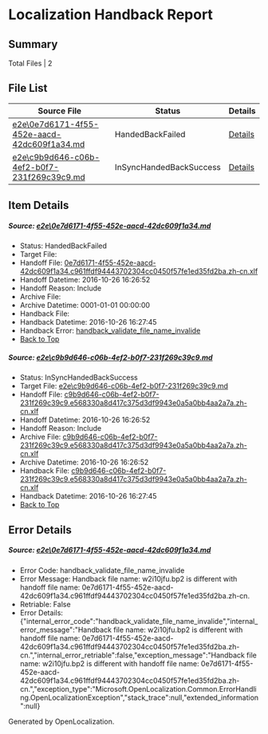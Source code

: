 # <a name='report-top'></a> Localization Handback Report

## Summary
 Total Files | 2

## File List
 Source File | Status | Details 
 ----------- | ------ | ------- 
 [e2e\0e7d6171-4f55-452e-aacd-42dc609f1a34.md](https://github.com/OpenLocalizationTestOrg/ol-test0/blob/23888d623ae2cd9ac2dce24aa2c5bd8f66d1ba70/e2e/0e7d6171-4f55-452e-aacd-42dc609f1a34.md) | HandedBackFailed | [Details](#2a5d9741ff514cf1b55b0849fd7ac6ae58d422a71)
 [e2e\c9b9d646-c06b-4ef2-b0f7-231f269c39c9.md](https://github.com/OpenLocalizationTestOrg/ol-test0/blob/e699ece93112fa49525e5349b44c65e765df4915/e2e/c9b9d646-c06b-4ef2-b0f7-231f269c39c9.md) | InSyncHandedBackSuccess | [Details](#35cd5d72fa79a63e74f0589c22a4678f21a523075)

## Item Details
##### <a name='2a5d9741ff514cf1b55b0849fd7ac6ae58d422a71'></a> Source: [e2e\0e7d6171-4f55-452e-aacd-42dc609f1a34.md](https://github.com/OpenLocalizationTestOrg/ol-test0/blob/23888d623ae2cd9ac2dce24aa2c5bd8f66d1ba70/e2e/0e7d6171-4f55-452e-aacd-42dc609f1a34.md)
* Status: HandedBackFailed
* Target File: 
* Handoff File: [0e7d6171-4f55-452e-aacd-42dc609f1a34.c961ffdf94443702304cc0450f57fe1ed35fd2ba.zh-cn.xlf](https://github.com/OpenLocalizationTestOrg/ol-test0-handoff/blob/bfbb139c15fb150f766b413973e9e54ac20a3e8f/ol-handoff/OpenLocalizationTestOrg/ol-test0-zhcn/shujia/ht/0e7d6171-4f55-452e-aacd-42dc609f1a34.c961ffdf94443702304cc0450f57fe1ed35fd2ba.zh-cn.xlf)
* Handoff Datetime: 2016-10-26 16:26:52
* Handoff Reason: Include
* Archive File: 
* Archive Datetime: 0001-01-01 00:00:00
* Handback File: 
* Handback Datetime: 2016-10-26 16:27:45
* Handback Error: [handback_validate_file_name_invalide](#2a5d9741ff514cf1b55b0849fd7ac6ae58d422a71handback_validate_file_name_invalide)
* [Back to Top](#report-top)

##### <a name='35cd5d72fa79a63e74f0589c22a4678f21a523075'></a> Source: [e2e\c9b9d646-c06b-4ef2-b0f7-231f269c39c9.md](https://github.com/OpenLocalizationTestOrg/ol-test0/blob/e699ece93112fa49525e5349b44c65e765df4915/e2e/c9b9d646-c06b-4ef2-b0f7-231f269c39c9.md)
* Status: InSyncHandedBackSuccess
* Target File: [e2e\c9b9d646-c06b-4ef2-b0f7-231f269c39c9.md](https://github.com/OpenLocalizationTestOrg/ol-test0-zhcn/blob/1148df7dfaddda70ca3734da3eea94587f46ea67/e2e/c9b9d646-c06b-4ef2-b0f7-231f269c39c9.md)
* Handoff File: [c9b9d646-c06b-4ef2-b0f7-231f269c39c9.e568330a8d417c375d3df9943e0a5a0bb4aa2a7a.zh-cn.xlf](https://github.com/OpenLocalizationTestOrg/ol-test0-handoff/blob/bfbb139c15fb150f766b413973e9e54ac20a3e8f/ol-handoff/OpenLocalizationTestOrg/ol-test0-zhcn/shujia/ht/c9b9d646-c06b-4ef2-b0f7-231f269c39c9.e568330a8d417c375d3df9943e0a5a0bb4aa2a7a.zh-cn.xlf)
* Handoff Datetime: 2016-10-26 16:26:52
* Handoff Reason: Include
* Archive File: [c9b9d646-c06b-4ef2-b0f7-231f269c39c9.e568330a8d417c375d3df9943e0a5a0bb4aa2a7a.zh-cn.xlf](https://github.com/OpenLocalizationTestOrg/ol-test0-handoff/blob/b7fb6f00e1c1fea13745fd804c9540cec2cbc9d9/ol-archive/OpenLocalizationTestOrg/ol-test0-zhcn/shujia/ht/c9b9d646-c06b-4ef2-b0f7-231f269c39c9.e568330a8d417c375d3df9943e0a5a0bb4aa2a7a.zh-cn.xlf)
* Archive Datetime: 2016-10-26 16:26:52
* Handback File: [c9b9d646-c06b-4ef2-b0f7-231f269c39c9.e568330a8d417c375d3df9943e0a5a0bb4aa2a7a.zh-cn.xlf](https://github.com/OpenLocalizationTestOrg/ol-test0-handback/blob/26adaa3a6f2acfc286dc282b58fbaa45b9cb7d3c/ol-handback/OpenLocalizationTestOrg/ol-test0-zhcn/shujia/ht/c9b9d646-c06b-4ef2-b0f7-231f269c39c9.e568330a8d417c375d3df9943e0a5a0bb4aa2a7a.zh-cn.xlf)
* Handback Datetime: 2016-10-26 16:27:45
* [Back to Top](#report-top)


## Error Details
##### <a name='2a5d9741ff514cf1b55b0849fd7ac6ae58d422a71handback_validate_file_name_invalide'></a> Source: [e2e\0e7d6171-4f55-452e-aacd-42dc609f1a34.md](#2a5d9741ff514cf1b55b0849fd7ac6ae58d422a71)
* Error Code: handback_validate_file_name_invalide
* Error Message: Handback file name: w2i10jfu.bp2 is different with handoff file name: 0e7d6171-4f55-452e-aacd-42dc609f1a34.c961ffdf94443702304cc0450f57fe1ed35fd2ba.zh-cn.
* Retriable: False
* Error Details: {"internal_error_code":"handback_validate_file_name_invalide","internal_error_message":"Handback file name: w2i10jfu.bp2 is different with handoff file name: 0e7d6171-4f55-452e-aacd-42dc609f1a34.c961ffdf94443702304cc0450f57fe1ed35fd2ba.zh-cn.","internal_error_retriable":false,"exception_message":"Handback file name: w2i10jfu.bp2 is different with handoff file name: 0e7d6171-4f55-452e-aacd-42dc609f1a34.c961ffdf94443702304cc0450f57fe1ed35fd2ba.zh-cn.","exception_type":"Microsoft.OpenLocalization.Common.ErrorHandling.OpenLocalizationException","stack_trace":null,"extended_information":null}


Generated by OpenLocalization.

